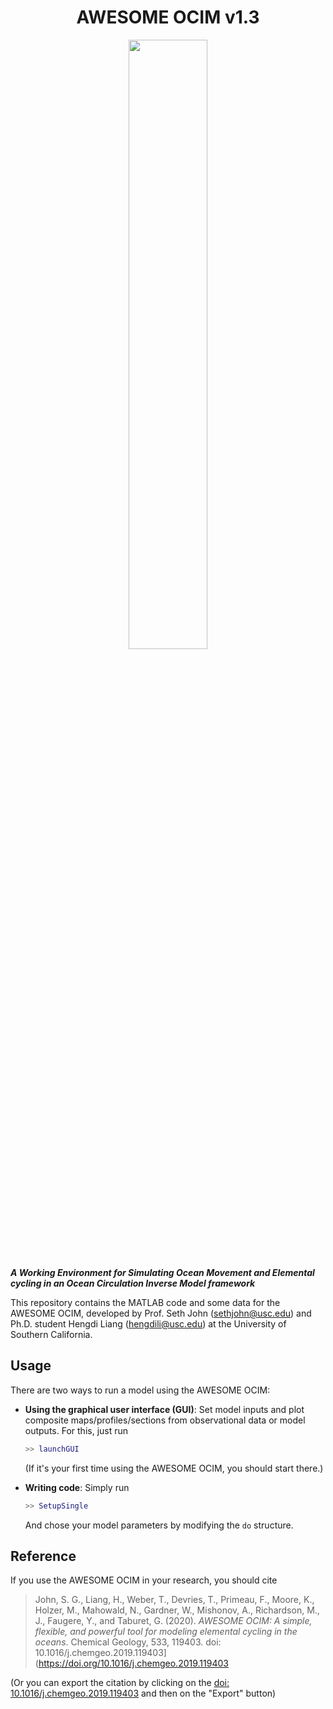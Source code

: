 <h1 align="center">AWESOME OCIM v1.3</h1>

<p align="center">
  <img src="https://user-images.githubusercontent.com/4486578/79958051-d2e70280-84c5-11ea-8a05-2f2b2f948e8d.jpg" width=50%>
</p>


***A Working Environment for Simulating Ocean Movement and Elemental cycling in an Ocean Circulation Inverse Model framework***

This repository contains the MATLAB code and some data for the AWESOME OCIM, developed by Prof. Seth John (<sethjohn@usc.edu>) and Ph.D. student Hengdi Liang (<hengdili@usc.edu>) at the University of Southern California.


## Usage

There are two ways to run a model using the AWESOME OCIM:
  - **Using the graphical user interface (GUI)**:
    Set model inputs and plot composite maps/profiles/sections from observational data or model outputs. For this, just run
    
    ```matlab
    >> launchGUI
    ```
    
    (If it's your first time using the AWESOME OCIM, you should start there.)

  - **Writing code**: Simply run
  
    ```matlab
    >> SetupSingle
    ```
    
    And chose your model parameters by modifying the `do` structure.

## Reference

If you use the AWESOME OCIM in your research, you should cite

> John, S. G., Liang, H., Weber, T., Devries, T., Primeau, F., Moore, K., Holzer, M., Mahowald, N., Gardner, W., Mishonov, A., Richardson, M., J., Faugere, Y., and Taburet, G. (2020). *AWESOME OCIM: A simple, flexible, and powerful tool for modeling elemental cycling in the oceans*. Chemical Geology, 533, 119403. doi: 10.1016/j.chemgeo.2019.119403](https://doi.org/10.1016/j.chemgeo.2019.119403

(Or you can export the citation by clicking on the [doi: 10.1016/j.chemgeo.2019.119403](https://doi.org/10.1016/j.chemgeo.2019.119403) and then on the "Export" button)

